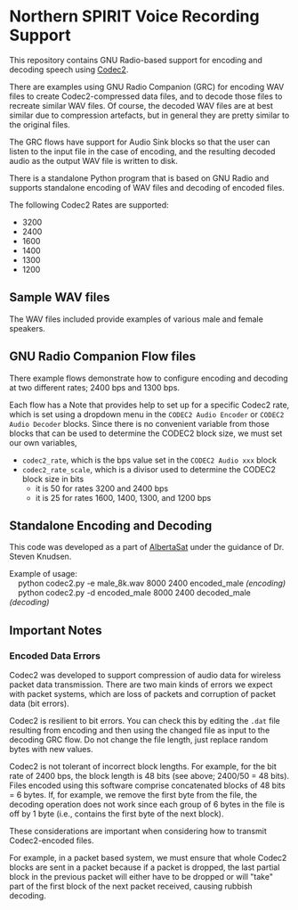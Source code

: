 # Northern SPIRIT Voice Recording Support

This repository contains GNU Radio-based support for encoding and decoding speech using [Codec2](https://en.wikipedia.org/wiki/Codec_2).

There are examples using GNU Radio Companion (GRC) for encoding WAV files to create Codec2-compressed data files, and to decode those files to recreate similar WAV files. Of course, the decoded WAV files are at best similar due to compression artefacts, but in general they are pretty similar to the original files.

The GRC flows have support for Audio Sink blocks so that the user can listen to the input file in the case of encoding, and the resulting decoded audio as the output WAV file is written to disk.

There is a standalone Python program that is based on GNU Radio and supports standalone encoding of WAV files and decoding of encoded files.

The following Codec2 Rates are supported:
   * 3200
   * 2400
   * 1600
   * 1400
   * 1300
   * 1200
   
## Sample WAV files

The WAV files included provide examples of various male and female speakers.

## GNU Radio Companion Flow files

There example flows demonstrate how to configure encoding and decoding at two different rates; 2400 bps and 1300 bps.

Each flow has a Note that provides help to set up for a specific Codec2 rate, which is set using a dropdown menu in the `CODEC2 Audio Encoder` or `CODEC2 Audio Decoder` blocks. Since there is no convenient variable from those blocks that can be used to determine the CODEC2 block size, we must set our own variables,
   * `codec2_rate`, which is the bps value set in the `CODEC2 Audio xxx` block
   * `codec2_rate_scale`, which is a divisor used to determine the CODEC2 block size in bits
      * it is 50 for rates 3200 and 2400 bps
      * it is 25 for rates 1600, 1400, 1300, and 1200 bps
      
## Standalone Encoding and Decoding

This code was developed as a part of [AlbertaSat](https://albertasat.ca/) under the guidance of Dr. Steven Knudsen.

Example of usage:<br>
&nbsp;&nbsp;&nbsp;&nbsp;python codec2.py -e male_8k.wav 8000 2400 encoded_male <em>(encoding)</em><br>
&nbsp;&nbsp;&nbsp;&nbsp;python codec2.py -d encoded_male 8000 2400 decoded_male <em>(decoding)</em><br>

## Important Notes

### Encoded Data Errors

Codec2 was developed to support compression of audio data for wireless packet data transmission. There are two main kinds of errors we expect with packet systems, which are loss of packets and corruption of packet data (bit errors).

Codec2 is resilient to bit errors. You can check this by editing the `.dat` file resulting from encoding and then using the changed file as input to the decoding GRC flow. Do not change the file length, just replace random bytes with new values. 

Codec2 is not tolerant of incorrect block lengths. For example, for the bit rate of 2400 bps, the block length is 48 bits (see above; 2400/50 = 48 bits). Files encoded using this software comprise concatenated blocks of 48 bits = 6 bytes. If, for example, we remove the first byte from the file, the decoding operation does not work since each group of 6 bytes in the file is off by 1 byte (i.e., contains the first byte of the next block).

These considerations are important when considering how to transmit Codec2-encoded files. 

For example, in a packet based system, we must ensure that whole Codec2 blocks are sent in a packet because if a packet is dropped, the last partial block in the previous packet will either have to be dropped or will "take" part of the first block of the next packet received, causing rubbish decoding. 

